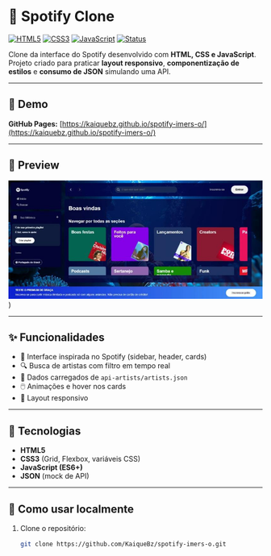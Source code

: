 # 🎵 Spotify Clone

[![HTML5](https://img.shields.io/badge/HTML5-E34F26?style=for-the-badge&logo=html5&logoColor=white)](https://developer.mozilla.org/pt-BR/docs/Web/HTML)
[![CSS3](https://img.shields.io/badge/CSS3-1572B6?style=for-the-badge&logo=css3&logoColor=white)](https://developer.mozilla.org/pt-BR/docs/Web/CSS)
[![JavaScript](https://img.shields.io/badge/JavaScript-F7DF1E?style=for-the-badge&logo=javascript&logoColor=black)](https://developer.mozilla.org/pt-BR/docs/Web/JavaScript)
[![Status](https://img.shields.io/badge/Status-Em%20desenvolvimento-blue?style=for-the-badge)](#)

Clone da interface do Spotify desenvolvido com **HTML, CSS e JavaScript**.  
Projeto criado para praticar **layout responsivo**, **componentização de estilos** e **consumo de JSON** simulando uma API.

---

## 🔗 Demo
**GitHub Pages:** [https://kaiquebz.github.io/spotify-imers-o/](https://kaiquebz.github.io/spotify-imers-o/)

---

## 📸 Preview
![Preview](./assets/imgs/spotify-img.jpeg))

---

## ✨ Funcionalidades
- 🎨 Interface inspirada no Spotify (sidebar, header, cards)
- 🔍 Busca de artistas com filtro em tempo real
- 📄 Dados carregados de `api-artists/artists.json`
- 🖱️ Animações e hover nos cards
- 📱 Layout responsivo

---

## 🚀 Tecnologias
- **HTML5**
- **CSS3** (Grid, Flexbox, variáveis CSS)
- **JavaScript (ES6+)**
- **JSON** (mock de API)

---

## 🧭 Como usar localmente
1. Clone o repositório:
   ```bash
   git clone https://github.com/KaiqueBz/spotify-imers-o.git
